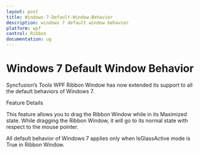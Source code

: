 ```yaml
---
layout: post
title: Windows-7-Default-Window-Behavior
description: windows 7 default window behavior
platform: wpf
control: Ribbon
documentation: ug
---
```


# Windows 7 Default Window Behavior

Syncfusion’s Tools WPF Ribbon Window has now extended its support to all the default behaviors of Windows 7.

Feature Details

This feature allows you to drag the Ribbon Window while in its Maximized state. While dragging the Ribbon Window, it will go to its normal state with respect to the mouse pointer. 

All default behavior of Windows 7 applies only when IsGlassActive mode is True in Ribbon Window.

